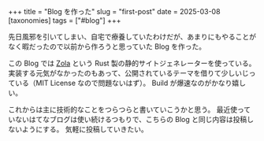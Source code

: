 +++
title = "Blog を作った"
slug = "first-post"
date = 2025-03-08
[taxonomies]
tags = ["#blog"]
+++

先日風邪を引いてしまい、自宅で療養していたわけだが、あまりにもやることがなく暇だったので以前から作ろうと思っていた Blog を作った。

この Blog では [Zola](https://www.getzola.org/) という Rust 製の静的サイトジェネレーターを使っている。
実装する元気がなかったのもあって、公開されているテーマを借りて少しいじっている（MIT License なので問題ないはず）。
Build が爆速なのがかなり嬉しい。

これからは主に技術的なことをつらつらと書いていこうかと思う。
最近使っていないはてなブログは使い続けるつもりで、こちらの Blog と同じ内容は投稿しないようにする。
気軽に投稿していきたい。